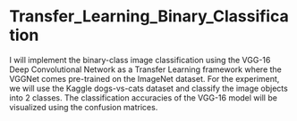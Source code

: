 # Transfer_Learning_Binary_Classification
 I will implement the binary-class image classification using the VGG-16 Deep Convolutional Network as a Transfer Learning framework where the VGGNet comes pre-trained on the ImageNet dataset. For the experiment, we will use the Kaggle dogs-vs-cats dataset and classify the image objects into 2 classes. The classification accuracies of the VGG-16 model will be visualized using the confusion matrices.
